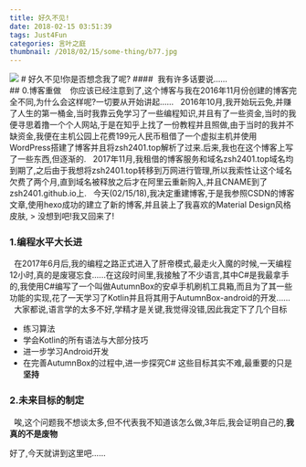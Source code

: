 ```yaml
---
title: 好久不见!
date: 2018-02-15 03:51:39
tags: Just4Fun
categories: 言叶之庭
thumbnail: /2018/02/15/some-thing/b77.jpg
---
```

<img src="/2018/02/15/some-thing/b77.jpg" class="full-image" />
# 好久不见!你是否想念我了呢?
#### &nbsp;我有许多话要说......
<!-- more -->
<br>
## 0.博客重做
&nbsp;&nbsp; 你应该已经注意到了,这个博客与我在2016年11月份创建的博客完全不同,为什么会这样呢?一切要从开始讲起......
&nbsp;&nbsp;2016年10月,我开始玩云免,并赚了人生的第一桶金,当时我靠云免学习了一些编程知识,并且有了一些资金,当时的我便寻思着撸一个个人网站,于是在知乎上找了一份教程并且照做,由于当时的我并不缺资金,我便在主机公园上花费199元人民币租借了一个虚拟主机并使用WordPress搭建了博客并且将zsh2401.top解析了过来.后来,我也在这个博客上写了一些东西,但逐渐的.
&nbsp;&nbsp;2017年11月,我租借的博客服务和域名zsh2401.top域名均到期了,之后由于我想将zsh2401.top转移到万网进行管理,所以我索性让这个域名欠费了两个月,直到域名被释放之后才在阿里云重新购入,并且CNAME到了zsh2401.github.io上.
&nbsp;&nbsp;今天(02/15/18),我决定重建博客,于是我参照CSDN的博客文章,使用hexo成功的建立了新的博客,并且装上了我喜欢的Material Design风格皮肤,
> 没想到吧!我又回来了!

### 1.编程水平大长进
&nbsp;&nbsp;在2017年6月后,我的编程之路正式进入了肝帝模式,最走火入魔的时候,一天编程12小时,真的是废寝忘食......在这段时间里,我接触了不少语言,其中C#是我最拿手的,我使用C#编写了一个叫做AutumnBox的安卓手机刷机工具箱,而且为了其一些功能的实现,花了一天学习了Kotlin并且将其用于AutumnBox-android的开发......
&nbsp;&nbsp;大家都说,语言学的太多不好,学精才是关键,我觉得没错,因此我定下了几个目标
- 练习算法
- 学会Kotlin的所有语法与大部分技巧
- 进一步学习Android开发
- 在完善AutumnBox的过程中,进一步探究C#
这些目标其实不难,最重要的只是**坚持**

### 2.未来目标的制定
&nbsp;&nbsp;唉,这个问题我不想谈太多,但不代表我不知道该怎么做,3年后,我会证明自己的,**我真的不是废物**

好了,今天就讲到这里吧......
